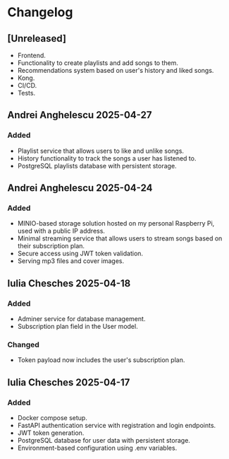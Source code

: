 # Changelog

## [Unreleased]

- Frontend.
- Functionality to create playlists and add songs to them.
- Recommendations system based on user's history and liked songs.
- Kong.
- CI/CD.
- Tests.

## Andrei Anghelescu 2025-04-27

### Added
- Playlist service that allows users to like and unlike songs.
- History functionality to track the songs a user has listened to.
- PostgreSQL playlists database with persistent storage.

## Andrei Anghelescu 2025-04-24

### Added
- MINIO-based storage solution hosted on my personal Raspberry Pi, used with a public IP address.
- Minimal streaming service that allows users to stream songs based on their subscription plan.
- Secure access using JWT token validation.
- Serving mp3 files and cover images.

## Iulia Chesches 2025-04-18

### Added
- Adminer service for database management.
- Subscription plan field in the User model.

### Changed
- Token payload now includes the user's subscription plan.

## Iulia Chesches 2025-04-17

### Added
- Docker compose setup.
- FastAPI authentication service with registration and login endpoints.
- JWT token generation.
- PostgreSQL database for user data with persistent storage.
- Environment-based configuration using .env variables.